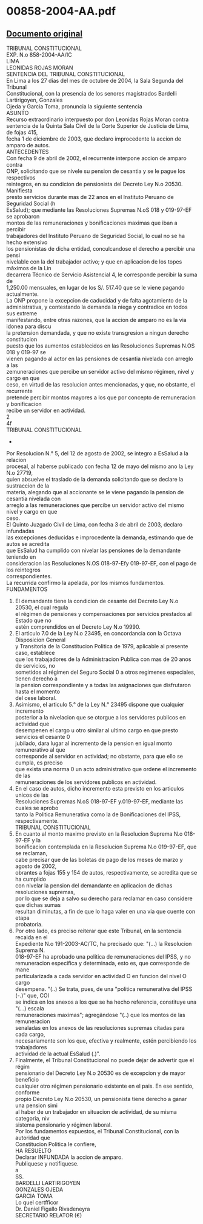 
00858-2004-AA.pdf
=================
  
[Documento original](https://tc.gob.pe/jurisprudencia/2004/00858-2004-AA.pdf)  
---  
TRIBUNAL CONSTITUCIONAL  
EXP. N.o 858-2004-AA/IC  
LIMA  
LEONIDAS ROJAS MORAN  
SENTENCIA DEL TRIBUNAL CONSTITUCIONAL  
En Lima a los 27 dias del mes de octubre de 2004, la Sala Segunda del Tribunal  
Constitucional, con la presencia de los senores magistrados Bardelli Lartirigoyen, Gonzales  
Ojeda y Garcia Toma, pronuncia la siguiente sentencia  
ASUNTO  
Recurso extraordinario interpuesto por don Leonidas Rojas Moran contra  
sentencia de la Quinta Sala Civil de la Corte Superior de Justicia de Lima, de fojas 415,  
fecha 1 de diciembre de 2003, que declaro improcedente la accion de amparo de autos.  
ANTECEDENTES  
Con fecha 9 de abril de 2002, el recurrente interpone accion de amparo contra  
ONP, solicitando que se nivele su pension de cesantia y se le pague los respectivos  
reintegros, en su condicion de pensionista del Decreto Ley N.o 20530. Manifiesta  
presto servicios durante mas de 22 anos en el Instituto Peruano de Seguridad Social (h  
EsSalud); que mediante las Resoluciones Supremas N.oS 018 y 019-97-EF se aprobaron  
montos de las remuneraciones y bonificaciones maximas que iban a percibir  
trabajadores del Instituto Peruano de Seguridad Social, lo cual no se ha hecho extensivo  
los pensionistas de dicha entidad, conculcandose el derecho a percibir una pensi  
nivelable con la del trabajador activo; y que en aplicacion de los topes mâximos de la Lin  
decarrera Técnico de Servicio Asistencial 4, le corresponde percibir la suma de  
1,250.00 mensuales, en lugar de los S/. 517.40 que se le viene pagando actualmente.  
La ONP propone la excepcion de caducidad y de falta agotamiento de la  
administrativa, y contestando la demanda la niega y contradice en todos sus extreme  
manifestando, entre otras razones, que la accion de amparo no es la via idonea para discu  
la pretension demandada, y que no existe transgresion a ningun derecho constitucion  
puesto que los aumentos establecidos en las Resoluciones Supremas N.OS 018 y 019-97 se  
vienen pagando al actor en las pensiones de cesantia nivelada con arreglo a las  
zemuneraciones que percibe un servidor activo del mismo régimen, nivel y cargo en que  
ceso, en virtud de las resolucion antes mencionadas, y que, no obstante, el recurrente  
pretende percibir montos mayores a los que por concepto de remuneracion y bonificacion  
recibe un servidor en actividad.  
2  
4f  
TRIBUNAL CONSTITUCIONAL  
  
*  
Por Resolucion N.° 5, del 12 de agosto de 2002, se integro a EsSalud a la relacion  
procesal, al haberse publicado con fecha 12 de mayo del mismo ano la Ley N.o 27719,  
quien absuelve el traslado de la demanda solicitando que se declare la sustraccion de la  
materia, alegando que al accionante se le viene pagando la pension de cesantia nivelada con  
arreglo a las remuneraciones que percibe un servidor activo del mismo nivel y cargo en que  
ceso.  
El Quinto Juzgado Civil de Lima, con fecha 3 de abril de 2003, declaro infundadas  
las excepciones deducidas e improcedente la demanda, estimando que de autos se acredita  
que EsSalud ha cumplido con nivelar las pensiones de la demandante teniendo en  
consideracion las Resoluciones N.OS 018-97-Efy 019-97-EF, con el pago de los reintegros  
correspondientes.  
La recurrida confirmo la apelada, por los mismos fundamentos.  
FUNDAMENTOS  
1. El demandante tiene la condicion de cesante del Decreto Ley N.o 20530, el cual regula  
el régimen de pensiones y compensaciones por servicios prestados al Estado que no  
estén comprendidos en el Decreto Ley N.o 19990.  
2. El articulo 7.0 de la Ley N.o 23495, en concordancia con la Octava Disposicion General  
y Transitoria de la Constitucion Politica de 1979, aplicable al presente caso, establece  
que los trabajadores de la Administracion Publica con mas de 20 anos de servicios, no  
sometidos al régimen del Seguro Social 0 a otros regimenes especiales, tienen derecho a  
la pension correspondiente y a todas las asignaciones que disfrutaron hasta el momento  
del cese laboral.  
3. Asimismo, el articulo 5.° de la Ley N.° 23495 dispone que cualquier incremento  
posterior a la nivelacion que se otorgue a los servidores publicos en actividad que  
desempenen el cargo u otro similar al ultimo cargo en que presto servicios el cesante 0  
jubilado, dara lugar al incremento de la pension en igual monto remunerativo al que  
corresponde al servidor en actividad; no obstante, para que ello se cumpla, es preciso  
que exista una norma 0 un acto administrativo que ordene el incremento de las  
remuneraciones de los servidores publicos en actividad.  
4. En el caso de autos, dicho incremento esta previsto en los articulos unicos de las  
Resoluciones Supremas N.oS 018-97-EF y.019-97-EF, mediante las cuales se aprobo  
tanto la Politica Remunerativa como la de Bonificaciones del IPSS, respectivamente.  
TRIBUNAL CONSTITUCIONAL  
5. En cuanto al monto maximo previsto en la Resolucion Suprema N.o 018-97-EF y la  
bonificacion contemplada en la Resolucion Suprema N.o 019-97-EF, que se reclaman,  
cabe precisar que de las boletas de pago de los meses de marzo y agosto de 2002,  
obrantes a fojas 155 y 154 de autos, respectivamente, se acredita que se ha cumplido  
con nivelar la pension del demandante en aplicacion de dichas resoluciones supremas,  
por lo que se deja a salvo su derecho para reclamar en caso considere que dichas sumas  
resultan diminutas, a fin de que lo haga valer en una via que cuente con etapa  
probatoria.  
6. Por otro lado, es preciso reiterar que este Tribunal, en la sentencia recaida en el  
Expediente N.o 191-2003-AC/TC, ha precisado que: "(...) la Resolucion Suprema N.  
018-97-EF ha aprobado una politica de remuneraciones del IPSS, y no  
remuneracion especifica y determinada, esto es, que corresponde de mane  
particularizada a cada servidor en actividad O en funcion del nivel O cargo  
desempena. "(..) Se trata, pues, de una "politica remunerativa del IPSS (-.)" que, COI  
se indica en los anexos a los que se ha hecho referencia, constituye una "(...) escala  
remuneraciones maximas"; agregândose "(..) que los montos de las remuneracion  
senaladas en los anexos de las resoluciones supremas citadas para cada cargo,  
necesariamente son los que, efectiva y realmente, estén percibiendo los trabajadores  
actividad de la actual EsSalud (.)".  
7. Finalmente, el Tribunal Constitucional no puede dejar de advertir que el régim  
pensionario del Decreto Ley N.o 20530 es de excepcion y de mayor beneficio  
cualquier otro régimen pensionario existente en el pais. En ese sentido, conforme  
propio Decreto Ley N.o 20530, un pensionista tiene derecho a ganar una pension simi  
al haber de un trabajador en situacion de actividad, de su misma categoria, niv  
sistema pensionario y régimen laboral.  
Por los fundamentos expuestos, el Tribunal Constitucional, con la autoridad que  
Constitucion Politica le confiere,  
HA RESUELTO  
Declarar INFUNDADA la accion de amparo.  
Publiquese y notifiquese.  
a  
SS.  
BARDELLI LARTIRIGOYEN  
GONZALES OJEDA  
GARCIA TOMA  
Lo quel certfficor  
Dr. Daniel Figallo Rivadeneyra  
SECRETARIO RELATOR (€)